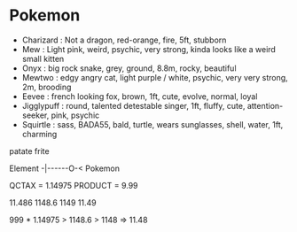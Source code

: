 # Pokemon

- Charizard : Not a dragon, red-orange, fire, 5ft, stubborn
- Mew : Light pink, weird, psychic, very strong, kinda looks like a weird small kitten
- Onyx : big rock snake, grey, ground, 8.8m, rocky, beautiful
- Mewtwo : edgy angry cat, light purple / white, psychic, very very strong, 2m, brooding
- Eevee : french looking fox, brown, 1ft, cute, evolve, normal, loyal
- Jigglypuff : round, talented detestable singer, 1ft, fluffy, cute, attention-seeker, pink, psychic
- Squirtle : sass, BADA55, bald, turtle, wears sunglasses, shell, water, 1ft, charming

patate frite



Element -|------O-< Pokemon


QCTAX = 1.14975
PRODUCT = 9.99

11.486
1148.6
1149
11.49

999 * 1.14975 > 1148.6 > 1148 => 11.48